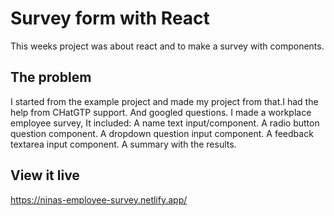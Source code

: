# Survey form with React
This weeks project was about react and to make a survey with components.

## The problem

I started from the example project and made my project from that.I had the help from CHatGTP support. And googled questions.
I made a workplace employee survey,
It included:
A name text input/component.
A radio button question component.
A dropdown question input component.
A feedback textarea input component.
A summary with the results.


## View it live

https://ninas-employee-survey.netlify.app/
